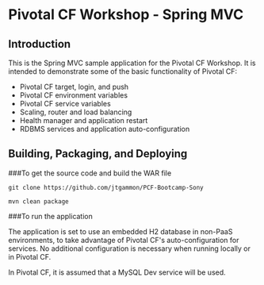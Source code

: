 Pivotal CF Workshop - Spring MVC
================================

Introduction
------------

This is the Spring MVC sample application for the Pivotal CF Workshop.
It is intended to demonstrate some of the basic functionality of Pivotal
CF:

 * Pivotal CF target, login, and push
 * Pivotal CF environment variables
 * Pivotal CF service variables
 * Scaling, router and load balancing
 * Health manager and application restart
 * RDBMS services and application auto-configuration

Building, Packaging, and Deploying
--------------------------------

###To get the source code and build the WAR file


    git clone https://github.com/jtgammon/PCF-Bootcamp-Sony

    mvn clean package

###To run the application

The application is set to use an embedded H2 database in non-PaaS environments,
to take advantage of Pivotal CF's auto-configuration for services.  No
additional configuration is necessary when running locally or in Pivotal CF.

In Pivotal CF, it is assumed that a MySQL Dev service will be used.

